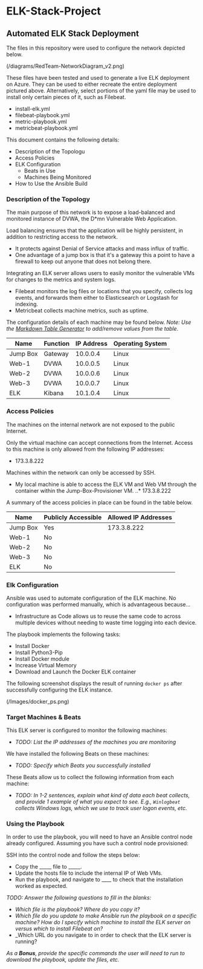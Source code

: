 # ELK-Stack-Project
## Automated ELK Stack Deployment

The files in this repository were used to configure the network depicted below.

(/diagrams/RedTeam-NetworkDiagram_v2.png)

These files have been tested and used to generate a live ELK deployment on Azure. They can be used to either recreate the entire deployment pictured above. Alternatively, select portions of the yaml file may be used to install only certain pieces of it, such as Filebeat.

  - install-elk.yml
  - filebeat-playbook.yml
  - metric-playbook.yml
  - metricbeat-playbook.yml

This document contains the following details:
- Description of the Topologu
- Access Policies
- ELK Configuration
  - Beats in Use
  - Machines Being Monitored
- How to Use the Ansible Build


### Description of the Topology

The main purpose of this network is to expose a load-balanced and monitored instance of DVWA, the D*mn Vulnerable Web Application.

Load balancing ensures that the application will be highly persistent, in addition to restricting access to the network.
- It protects against Denial of Service attacks and mass influx of traffic.
- One advantage of a jump box is that it's a gateway this a point to have a firewall to keep out anyone that does not belong there.

Integrating an ELK server allows users to easily monitor the vulnerable VMs for changes to the metrics and system logs.
- Filebeat monitors the log files or locations that you specify, collects log events, and forwards them either to Elasticsearch or Logstash for indexing.
- Metricbeat collects machine metrics, such as uptime.

The configuration details of each machine may be found below.
_Note: Use the [Markdown Table Generator](http://www.tablesgenerator.com/markdown_tables) to add/remove values from the table_.

| Name     | Function | IP Address | Operating System |
|----------|----------|------------|------------------|
| Jump Box | Gateway  | 10.0.0.4   | Linux            |
| Web-1    | DVWA     | 10.0.0.5   | Linux            |
| Web-2    | DVWA     | 10.0.0.6   | Linux            |
| Web-3    | DVWA     | 10.0.0.7   | Linux            |
| ELK      | Kibana   | 10.1.0.4   | Linux            |
### Access Policies

The machines on the internal network are not exposed to the public Internet. 

Only the virtual machine can accept connections from the Internet. Access to this machine is only allowed from the following IP addresses:

- 173.3.8.222

Machines within the network can only be accessed by SSH.
- My local machine is able to access the ELK VM and Web VM through the container within the Jump-Box-Provisioner VM.
..* 173.3.8.222

A summary of the access policies in place can be found in the table below.

| Name     | Publicly Accessible | Allowed IP Addresses |
|----------|---------------------|----------------------|
| Jump Box | Yes                 | 173.3.8.222          |
| Web-1    | No                  |                      |
| Web-2    | No                  |                      |
| Web-3    | No                  |                      |
| ELK      | No                  |                      |

### Elk Configuration

Ansible was used to automate configuration of the ELK machine. No configuration was performed manually, which is advantageous because...
- Infrastructure as Code allows us to reuse the same code to across multiple devices without needing to waste time logging into each device. 

The playbook implements the following tasks:
- Install Docker
- Install Python3-Pip
- Install Docker module
- Increase Virtual Memory
- Download and Launch the Docker ELK container

The following screenshot displays the result of running `docker ps` after successfully configuring the ELK instance.

(/Images/docker_ps.png)

### Target Machines & Beats
This ELK server is configured to monitor the following machines:
- _TODO: List the IP addresses of the machines you are monitoring_

We have installed the following Beats on these machines:
- _TODO: Specify which Beats you successfully installed_

These Beats allow us to collect the following information from each machine:
- _TODO: In 1-2 sentences, explain what kind of data each beat collects, and provide 1 example of what you expect to see. E.g., `Winlogbeat` collects Windows logs, which we use to track user logon events, etc._

### Using the Playbook
In order to use the playbook, you will need to have an Ansible control node already configured. Assuming you have such a control node provisioned: 

SSH into the control node and follow the steps below:
- Copy the _____ file to _____.
- Update the hosts file to include the internal IP of Web VMs.
- Run the playbook, and navigate to ____ to check that the installation worked as expected.

_TODO: Answer the following questions to fill in the blanks:_
- _Which file is the playbook? Where do you copy it?_
- _Which file do you update to make Ansible run the playbook on a specific machine? How do I specify which machine to install the ELK server on versus which to install Filebeat on?_
- _Which URL do you navigate to in order to check that the ELK server is running?

_As a **Bonus**, provide the specific commands the user will need to run to download the playbook, update the files, etc._